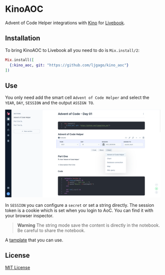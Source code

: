 # KinoAOC

Advent of Code Helper integrations with [Kino](https://github.com/livebook-dev/kino) for [Livebook](https://github.com/livebook-dev/livebook).

## Installation

To bring KinoAOC to Livebook all you need to do is `Mix.install/2`:

```elixir
Mix.install([
  {:kino_aoc, git: "https://github.com/ljgago/kino_aoc"}
])
```

## Use

You only need add the smart cell `Advent of Code Helper` and select the `YEAR`,
`DAY`, `SESSION` and the output `ASSIGN TO`.

![Screenshot](priv/img/screen_1.png)

In `SESSION` you can configure a `secret` or set a string directly.
The session token is a cookie which is set when you login to AoC. You can find
it with your browser inspector.

> **Warning**
> The string mode save the content is directly in the notebook.
> Be careful to share the notebook.

A [tamplate](priv/livebook/aoc_template.livemd) that you can use.

## License

[MIT License](LICENSE)
